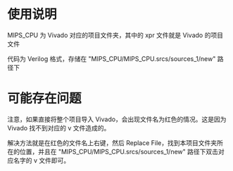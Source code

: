 # 使用说明

MIPS_CPU 为 Vivado 对应的项目文件夹，其中的 xpr 文件就是 Vivado 的项目文件

代码为 Verilog 格式，存储在 "MIPS_CPU/MIPS_CPU.srcs/sources_1/new" 路径下

# 可能存在问题

注意，如果直接将整个项目导入 Vivado，会出现文件名为红色的情况。这是因为 Vivado 找不到对应的 v 文件造成的。

解决方法就是在红色的文件名上右键，然后 Replace File，找到本项目文件夹所在的位置，并且在 "MIPS_CPU/MIPS_CPU.srcs/sources_1/new" 路径下双击对应名字的 v 文件即可。
